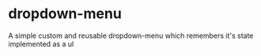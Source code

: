 # dropdown-menu
A simple custom and reusable dropdown-menu which remembers it's state implemented as a ul
